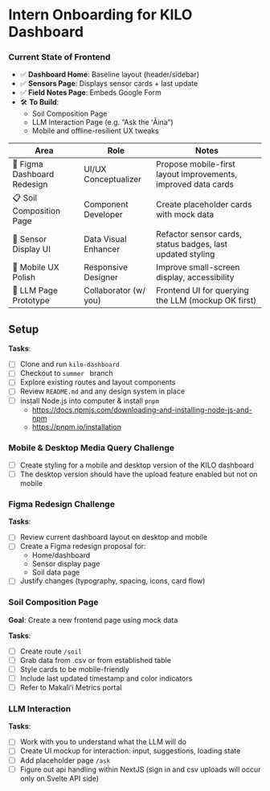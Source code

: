 # Intern Onboarding for KILO Dashboard

### Current State of Frontend

- ✅ **Dashboard Home**: Baseline layout (header/sidebar)
- ✅ **Sensors Page**: Displays sensor cards + last update
- ✅ **Field Notes Page**: Embeds Google Form
- 🛠️ **To Build**:
    - Soil Composition Page
    - LLM Interaction Page (e.g. “Ask the ʻĀina”)
    - Mobile and offline-resilient UX tweaks

| Area | Role | Notes |
| --- | --- | --- |
| 🎨 Figma Dashboard Redesign | UI/UX Conceptualizer | Propose mobile-first layout improvements, improved data cards |
| 📋 Soil Composition Page | Component Developer | Create placeholder cards with mock data |
| 📡 Sensor Display UI | Data Visual Enhancer | Refactor sensor cards, status badges, last updated styling |
| 📱 Mobile UX Polish | Responsive Designer | Improve small-screen display, accessibility |
| 💬 LLM Page Prototype | Collaborator (w/ you) | Frontend UI for querying the LLM (mockup OK first) |

## Setup

**Tasks**:

- [ ]  Clone and run `kilo-dashboard`
- [ ]  Checkout to `summer ` branch
- [ ]  Explore existing routes and layout components
- [ ]  Review `README.md` and any design system in place
- [ ]  install Node.js into computer & install `pnpm`
    - https://docs.npmjs.com/downloading-and-installing-node-js-and-npm
    - https://pnpm.io/installation

### Mobile & Desktop Media Query Challenge

- [ ]  Create styling for a mobile and desktop version of the KILO dashboard
- [ ]  The desktop version should have the upload feature enabled but not on mobile

### Figma Redesign Challenge

**Tasks**:

- [ ]  Review current dashboard layout on desktop and mobile
- [ ]  Create a Figma redesign proposal for:
    - Home/dashboard
    - Sensor display page
    - Soil data page
- [ ]  Justify changes (typography, spacing, icons, card flow)

### Soil Composition Page

**Goal**: Create a new frontend page using mock data

**Tasks**:

- [ ]  Create route `/soil`
- [ ]  Grab data from .csv or from established table
- [ ]  Style cards to be mobile-friendly
- [ ]  Include last updated timestamp and color indicators
- [ ]  Refer to Makaliʻi Metrics portal

### LLM Interaction

**Tasks**:

- [ ]  Work with you to understand what the LLM will do
- [ ]  Create UI mockup for interaction: input, suggestions, loading state
- [ ]  Add placeholder page `/ask`
- [ ]  Figure out api handling within NextJS (sign in and csv uploads will occur only on Svelte API side)